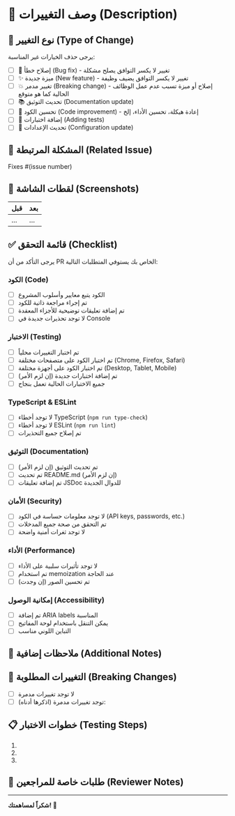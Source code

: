 # 📝 وصف التغييرات (Description)

<!-- وصف واضح ومختصر للتغييرات التي تم إجراؤها -->

## 🎯 نوع التغيير (Type of Change)

يرجى حذف الخيارات غير المناسبة:

- [ ] 🐛 إصلاح خطأ (Bug fix) - تغيير لا يكسر التوافق يصلح مشكلة
- [ ] ✨ ميزة جديدة (New feature) - تغيير لا يكسر التوافق يضيف وظيفة
- [ ] 💥 تغيير مدمر (Breaking change) - إصلاح أو ميزة تسبب عدم عمل الوظائف الحالية كما هو متوقع
- [ ] 📚 تحديث التوثيق (Documentation update)
- [ ] 🎨 تحسين الكود (Code improvement) - إعادة هيكلة، تحسين الأداء، إلخ
- [ ] 🧪 إضافة اختبارات (Adding tests)
- [ ] 🔧 تحديث الإعدادات (Configuration update)

## 🔗 المشكلة المرتبطة (Related Issue)

<!-- إذا كان هذا PR يحل issue معين، اذكره هنا -->
Fixes #(issue number)

## 📸 لقطات الشاشة (Screenshots)

<!-- إذا كانت التغييرات تؤثر على الواجهة، أضف لقطات شاشة -->

| قبل | بعد |
|-----|-----|
| ... | ... |

## ✅ قائمة التحقق (Checklist)

يرجى التأكد من أن PR الخاص بك يستوفي المتطلبات التالية:

### الكود (Code)
- [ ] الكود يتبع معايير وأسلوب المشروع
- [ ] تم إجراء مراجعة ذاتية للكود
- [ ] تم إضافة تعليقات توضيحية للأجزاء المعقدة
- [ ] لا توجد تحذيرات جديدة في Console

### الاختبار (Testing)
- [ ] تم اختبار التغييرات محلياً
- [ ] تم اختبار الكود على متصفحات مختلفة (Chrome, Firefox, Safari)
- [ ] تم اختبار الكود على أجهزة مختلفة (Desktop, Tablet, Mobile)
- [ ] تم إضافة اختبارات جديدة (إن لزم الأمر)
- [ ] جميع الاختبارات الحالية تعمل بنجاح

### TypeScript & ESLint
- [ ] لا توجد أخطاء TypeScript (`npm run type-check`)
- [ ] لا توجد أخطاء ESLint (`npm run lint`)
- [ ] تم إصلاح جميع التحذيرات

### التوثيق (Documentation)
- [ ] تم تحديث التوثيق (إن لزم الأمر)
- [ ] تم تحديث README.md (إن لزم الأمر)
- [ ] تم إضافة تعليقات JSDoc للدوال الجديدة

### الأمان (Security)
- [ ] لا توجد معلومات حساسة في الكود (API keys, passwords, etc.)
- [ ] تم التحقق من صحة جميع المدخلات
- [ ] لا توجد ثغرات أمنية واضحة

### الأداء (Performance)
- [ ] لا توجد تأثيرات سلبية على الأداء
- [ ] تم استخدام memoization عند الحاجة
- [ ] تم تحسين الصور (إن وجدت)

### إمكانية الوصول (Accessibility)
- [ ] تم إضافة ARIA labels المناسبة
- [ ] يمكن التنقل باستخدام لوحة المفاتيح
- [ ] التباين اللوني مناسب

## 📝 ملاحظات إضافية (Additional Notes)

<!-- أي معلومات إضافية قد تكون مفيدة للمراجعين -->

## 🔄 التغييرات المطلوبة (Breaking Changes)

<!-- إذا كان هذا PR يحتوي على تغييرات مدمرة، اذكرها هنا -->

- [ ] لا توجد تغييرات مدمرة
- [ ] توجد تغييرات مدمرة (اذكرها أدناه):

## 📋 خطوات الاختبار (Testing Steps)

<!-- كيف يمكن للمراجعين اختبار هذه التغييرات؟ -->

1. 
2. 
3. 

## 🙏 طلبات خاصة للمراجعين (Reviewer Notes)

<!-- هل هناك أي شيء محدد تريد من المراجعين التركيز عليه؟ -->

---

**شكراً لمساهمتك! 🎉**

